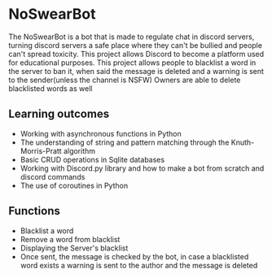 # NoSwearBot
The NoSwearBot is a bot that is made to regulate chat in discord servers,
turning discord servers a safe place where they can't be bullied and people can't spread toxicity.
This project allows Discord to become a platform used for educational purposes. This project allows people to blacklist a word in the server to ban it, when said the message is deleted and a warning is sent to the sender(unless the channel is NSFW)
Owners are able to delete blacklisted words as well
## Learning outcomes
- Working with asynchronous functions in Python
- The understanding of string and pattern matching through the Knuth-Morris-Pratt algorithm
- Basic CRUD operations in Sqlite databases
- Working with Discord.py library and how to make a bot from scratch and discord commands
- The use of coroutines in Python
## Functions
- Blacklist a word
- Remove a word from blacklist
- Displaying the Server's blacklist
- Once sent, the message is checked by the bot, in case a blacklisted word exists a warning is sent to the author and the message is deleted

